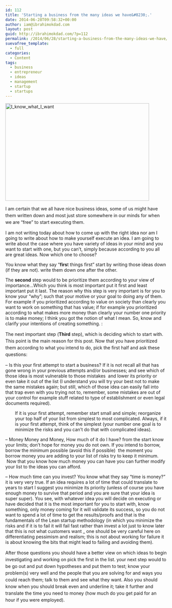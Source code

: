 ```yaml
---
id: 112
title: 'Starting a business from the many ideas we have&#8230;.'
date: 2014-06-28T09:58:32+00:00
author: iam@ibrahimokdad.com
layout: post
guid: http://ibrahimokdad.com/?p=112
permalink: /2014/06/28/starting-a-business-from-the-many-ideas-we-have/
suevafree_template:
  - full
categories:
  - Content
tags:
  - business
  - entrepreneur
  - ideas
  - management
  - startup
  - startups
---
```

[<img class="alignnone size-large wp-image-114" alt="I_know_what_I_want" src="http://ibrahimokdad.com/wp-content/uploads/2014/06/I_know_what_I_want-449x304.jpg" width="449" height="304" />](http://ibrahimokdad.com/wp-content/uploads/2014/06/I_know_what_I_want.jpg)

<span style="line-height: 1.5em;">I am certain that we all have nice business ideas, some of us might have them written down and most just store somewhere in our minds for when we are &#8220;free&#8221; to start executing them. </span>

I am not writing today about how to come up with the right idea nor am I going to write about how to make yourself execute an idea. I am going to write about the case where you have variety of ideas in your mind and you want to start with one, but you can&#8217;t, simply because according to you all are great ideas. Now which one to choose?

You know what they say &#8220;**firs**t things first&#8221; start by writing those ideas down (if they are not). write them down one after the other.

The **second** step would to be prioritize them according to your view of importance&#8230;Which you think is most important put it first and least important put it last. The reason why this step is very important is for you to know your &#8220;why&#8221;; such that your motive or your goal to doing any of them. For example if you prioritized according to value on society than clearly you want to work on something that has value; if for example you prioritized according to what makes more money than clearly your number one priority is to make money; I think you got the notion of what I mean. So, know and clarify your intentions of creating something. :

<span style="line-height: 1.5em;">The next important step (<strong>Third</strong> step), which is deciding which to start with. This point is the main reason for this post. Now that you have prioritized them according to what you intend to do, pick the first half and ask these questions:</span>

&#8211; Is this your first attempt to start a business? If it is not recall all that has gone wrong in your previous attempts and/or businesses; and see which of those idea is most vulnerable to those mistakes  and lower its priority or even take it out of the list (I understand you will try your best not to make the same mistakes again; but still, which of those idea can easily fall into that trap even with you trying not to, remember, some mistakes are out of your control for example stuff related to type of establishment or even legal documents required).

<p style="padding-left: 30px;">
  If it is your first attempt, remember start small and simple; reorganize your top half of your list from simplest to most complicated. Always, if it is your first attempt, think of the simplest (your number one goal is to minimize the risks and you can&#8217;t do that with complicated ideas).
</p>

&#8211; Money Money and Money, How much of it do I have? from the start know your limits; don&#8217;t hope for money you do not own. If you intend to borrow, borrow the minimum possible (avoid this if possible)  the moment you borrow money you are adding to your list of risks try to keep it minimum.  Now that you know how much money you can have you can further modify your list to the ideas you can afford.

&#8211; How much time can you invest? You know what they say &#8220;time is money?&#8221; it is very very true. If an idea requires a lot of time that could translate to years to start I suggest you minimize its priority (unless of course you have enough money to survive that period and you are sure that your idea is super super). You see, with whatever idea you will decide on executing or have decided that it is the most important for you to start with, know something, only money coming for it will validate its success, so you do not want to spend a lot of time to get the results/proofs and that is the fundamentals of the Lean startup methodology (in which you minimize the risks and if it is to fail it will fail fast rather than invest a lot just to know later that this is not what customers want _ one should be very careful here on differentiating pessimism and realism; this is not about working for failure it is about knowing the bits that might lead to failing and avoiding them).

<span style="line-height: 1.5em;">After those questions you should have a better view on which ideas to begin investigating and </span>working<span style="line-height: 1.5em;"> on pick the first in the list. your next step would to be go out and put down hypotheses and put them to test; know your problem(s) very well and the people that you are solving for and ways you could reach them; talk to them and see what they want. Also you should know when you should break even and underline it; take it further and translate the time you need to money (how much do you get paid for an hour if you were employed).</span>

&nbsp;

&nbsp;